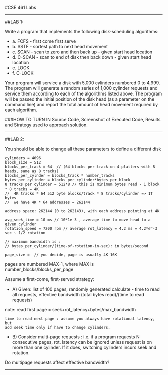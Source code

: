 #CSE 461 Labs

---

##LAB 1:

Write a program that implements the following disk-scheduling algorithms:
 * a. FCFS - first come first serve
 * b. SSTF - sortest path to next head movement
 * c. SCAN - scan to zero and then back up - given start head location
 * d. C-SCAN - scan to end of disk then back down - given start head location
 * e. LOOK 
 * f. C-LOOK 

Your program will service a disk with 5,000 cylinders numbered 0 to 4,999. The program will generate a random 
series of 1,000 cylinder requests and service them according to each of the algorithms listed above. The 
program will be passed the initial position of the disk head (as a parameter on the command line) and report 
the total amount of head movement required by each algorithm.

###HOW TO TURN IN
Source Code, Screenshot of Executed Code, Results and Strategy used to approach solution. 

---

##LAB 2:

You should be able to change all these parameters to define a different disk

```
cylinders = 4096 
block_size = 512
blocks_per_track = 64  // (64 blocks per track on 4 platters with 8 heads, same as 8 tracks)
blocks_per_cylnder = blocks_track * number_tracks
bytes_per_cylinder = blocks_per_cylinder*bytes_per_block
8 tracks per cylinder = 512*8 // this is minimum bytes read - 1 block * 8 tracks = 4K
//  4K tracks * 64 512 byte blocks/track * 8 tracks/cylinder => 1T bytes
//  we have 4K * 64 addresses = 262144

address space: 262144 (0 to 262143), with each address pointing at 4K

avg_seek_time = 10 ms // 10*1e-3 , average time to move head to a given cylinder
rotation_speed = 7200 rpm // average rot_latency = 4.2 ms = 4.2*e^-3 sec ~ 1/2 rotation

// maximum bandwidth is :
// bytes_per_cylinder/(time-of-rotation-in-sec): in bytes/second

page_size =  // you decide, page is usually 4K-16K

```
pages are numbered MAX-1, where MAX is number_blocks/blocks_per_page 

Assume a first-come, first-served strategy:

 * A) Given: list of 100 pages, randomly generated
	calculate - time to read all requests, 
	effective bandwidth (total bytes read)/(time to read requests)

note: read first page = seek+rot_latency+bytes/max_bandwidth

	time to read next page : assume you always have rotational latency, but
	add seek time only if have to change cylinders.
	  
 * B) Consider multi-page requests : i.e. if a program requests N consecutive pages,
rot. latency can be ignored unless request is on more than one cylinder. If it does, switching cylinders incurs seek and rotation.

Do multipage requests affect effective bandwidth?

---
    

